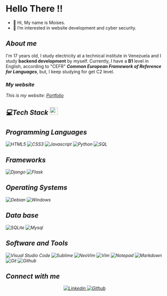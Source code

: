 <!-- Presentation-->
<h1>Hello There !!</h1>

- 👋 Hi, My name is Moises.
- 👀 I’m interested in website development and cyber security.


<!-- About me-->
<h2><i>About me</i></h2>
I'm 17 years old, I study electricity at a technical institute in Venezuela and I study <b>backend development</b> by myself.
Currently, I have a <b>B1</b> level in English, according to "CEFR" <i><b>Common European Framework of Reference for Languages</b></i>, but, I keep studying for get C2 level.

### <i>My website<i>
This is my website: <a href="https://moisesprojectstudent.pythonanywhere.com" target="_blank" title="Portfolio">Portfolio</a>

<!-- Tech Section ( Programming Languages ) -->
<h2>💻Tech Stack <img src = "https://media2.giphy.com/media/QssGEmpkyEOhBCb7e1/giphy.gif?cid=ecf05e47a0n3gi1bfqntqmob8g9aid1oyj2wr3ds3mg700bl&rid=giphy.gif" width = 25px></h2>

<!-- Basic Technologies -->
## Programming Languages
<a><img title="HTML5" src="https://img.shields.io/badge/-HTML-05122A?style=flat&logo=HTML5"/></a>
<a><img title="CSS3" src="https://img.shields.io/badge/-CSS-05122A?style=flat&logo=CSS3"/></a>
<a><img title="Javascript" src="https://img.shields.io/badge/-JavaScript-05122A?style=flat&logo=javascript"/></a>
<a><img title="Python" src="https://img.shields.io/badge/-Python-05122A?style=flat&logo=python"/></a>
<a><img title="SQL" alt="SQL" src="https://custom-icon-badges.demolab.com/badge/SQL-025E8C.svg?logo=database&logoColor=White"></a>

<!-- Python Frameworks -->
 ## Frameworks
 <a><img title="Django"  src="https://img.shields.io/badge/-Django-05122A?style=flat&logo=django"/></a>
 <a><img title="Flask"  src="https://img.shields.io/badge/-Flask-05122A?style=flat&logo=flask"/></a>
 
<!-- Operating Systems -->
## Operating Systems
<a><img title="Debian" alt="Debian" src="https://img.shields.io/badge/Debian-A81D33?logo=debian&logoColor=fff&style=flat"></a>
<a><img title="Windows" alt="Windows" src="https://img.shields.io/badge/Windows-0078D6?logo=windows&logoColor=white"></a>

<!-- 
<img alt="Kali" src="https://img.shields.io/badge/Kali_Linux-557C94?logo=kali-linux&logoColor=white">
-->

<!-- Data base -->
## Data base
<a><img title="SQLite"  src="https://img.shields.io/badge/-SQLite-05122A?style=flat&logo=sqlite"/></a>
<a><img title="Mysql"  src="https://img.shields.io/badge/-MySql-05122A?style=flat&logo=mysql"/></a>

<!-- Software and Tools -->
## Software and Tools
<a><img title="Visual studio code" alt="Visual Studio Code" src="https://img.shields.io/badge/Visual%20Studio%20Code-0078d7.svg?logo=visual-studio-code&logoColor=White"></a>
<a><img title="Sublime" alt="Sublime" src="https://img.shields.io/badge/sublime_text-%23575757.svg?logo=sublime-text&logoColor=important"></a>
<a><img title="neovim" alt="NeoVim" src="https://img.shields.io/badge/Neovim-57A143?logo=neovim&logoColor=fff&style=flat"></a>
<a><img title="vim" alt="Vim" src="https://img.shields.io/badge/VIM-%2311AB00.svg?logo=vim&logoColor=white"></a>
<a><img title="Notepad" alt="Notepad" src="https://img.shields.io/badge/Notepad++-90E59A.svg?logo=notepad%2B%2B&logoColor=black"></a>
<a><img title="Markdown" src="https://img.shields.io/badge/-Markdown-05122A?style=flat&logo=markdown"/></a>
<a><img title="Git" src="https://img.shields.io/badge/-Git-05122A?style=flat&logo=git"/></a>
<a><img title="Github" src="https://img.shields.io/badge/-Github-05122A?style=flat&logo=github"/></a>

<!--
<img alt="NGINX" src="https://img.shields.io/badge/NGINX-009639?logo=nginx&logoColor=fff&style=flat">
-->

<!-- Connect with me -->
## Connect with me
<p align="center">

<!-- My Linkdin -->
<a href="#">
<img alt="Linkedin" title="Moises Perez Dev" src="https://img.shields.io/badge/LinkedIn-0077B5?style=for-the-badge&logo=linkedin&logoColor=white">
</a>

<!-- My Github -->
<a href="#">
<img alt="Github" title="Moises Dev Github" src="https://img.shields.io/badge/GitHub-100000?style=for-the-badge&logo=github&logoColor=white">
</a>

<!-- Let code -->
</p>
